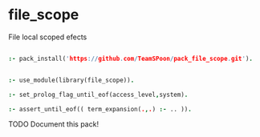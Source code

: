 # file_scope
File local scoped efects


```prolog

:- pack_install('https://github.com/TeamSPoon/pack_file_scope.git').

```


```prolog

:- use_module(library(file_scope)).

:- set_prolog_flag_until_eof(access_level,system).

:- assert_until_eof(( term_expansion(.,.) :- .. )).

```


TODO Document this pack!


